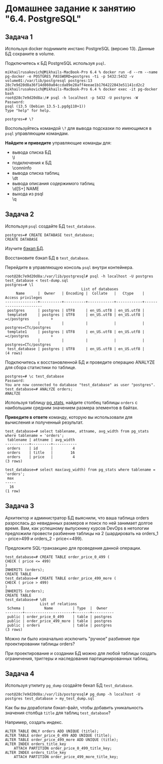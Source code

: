 # Домашнее задание к занятию "6.4. PostgreSQL"

## Задача 1

Используя docker поднимите инстанс PostgreSQL (версию 13). Данные БД сохраните в volume.

Подключитесь к БД PostgreSQL используя `psql`.

```
mikhailrusakovich@Mikhails-MacBook-Pro 6.4 % docker run -d --rm --name pg-docker -e POSTGRES_PASSWORD=postgres -ti -p 5432:5432 -v volume01:/var/lib/postgresql postgres:13
28c7e9d20d8a36f14d860a04ccda89e28aff4eeae1b1764222843e51141cd2c2
mikhailrusakovich@Mikhails-MacBook-Pro 6.4 % docker exec -it pg-docker bash
root@28c7e9d20d8a:/# psql -h localhost -p 5432 -U postgres -W
Password: 
psql (13.5 (Debian 13.5-1.pgdg110+1))
Type "help" for help.

postgres=# \?
```

Воспользуйтесь командой `\?` для вывода подсказки по имеющимся в `psql` управляющим командам.

**Найдите и приведите** управляющие команды для:
- вывода списка БД <br>
\l<br>
- подключения к БД <br>
\conninfo<br>
- вывода списка таблиц <br>
\dt<br>
- вывода описания содержимого таблиц <br>
\d[S+]  NAME <br>
- выхода из psql<br>
\q<br>

## Задача 2

Используя `psql` создайте БД `test_database`.

```
postgres=# CREATE DATABASE test_database;
CREATE DATABASE
```

Изучите [бэкап БД](https://github.com/netology-code/virt-homeworks/tree/master/06-db-04-postgresql/test_data).

Восстановите бэкап БД в `test_database`.

Перейдите в управляющую консоль `psql` внутри контейнера.

```
root@28c7e9d20d8a:/var/lib/postgresql# psql -h localhost -U postgres test_database < test-dump.sql
postgres=# \l
                                   List of databases
     Name      |  Owner   | Encoding |  Collate   |   Ctype    |   Access privileges   
---------------+----------+----------+------------+------------+-----------------------
 postgres      | postgres | UTF8     | en_US.utf8 | en_US.utf8 | 
 template0     | postgres | UTF8     | en_US.utf8 | en_US.utf8 | =c/postgres          +
               |          |          |            |            | postgres=CTc/postgres
 template1     | postgres | UTF8     | en_US.utf8 | en_US.utf8 | =c/postgres          +
               |          |          |            |            | postgres=CTc/postgres
 test_database | postgres | UTF8     | en_US.utf8 | en_US.utf8 | 
(4 rows)
```

Подключитесь к восстановленной БД и проведите операцию ANALYZE для сбора статистики по таблице.

```
postgres=# \c test_database
Password: 
You are now connected to database "test_database" as user "postgres".
test_database=# ANALYZE orders;
ANALYZE
```

Используя таблицу [pg_stats](https://postgrespro.ru/docs/postgresql/12/view-pg-stats), найдите столбец таблицы `orders` 
с наибольшим средним значением размера элементов в байтах.

**Приведите в ответе** команду, которую вы использовали для вычисления и полученный результат.

```
test_database=# select tablename, attname, avg_width from pg_stats where tablename = 'orders';
 tablename | attname | avg_width 
-----------+---------+-----------
 orders    | id      |         4
 orders    | title   |        16
 orders    | price   |         4
(3 rows)

test_database=# select max(avg_width) from pg_stats where tablename = 'orders';
 max 
-----
  16
(1 row)
```

## Задача 3

Архитектор и администратор БД выяснили, что ваша таблица orders разрослась до невиданных размеров и
поиск по ней занимает долгое время. Вам, как успешному выпускнику курсов DevOps в нетологии предложили
провести разбиение таблицы на 2 (шардировать на orders_1 - price>499 и orders_2 - price<=499).

Предложите SQL-транзакцию для проведения данной операции.

```
test_database=# CREATE TABLE order_price_0_499 (
CHECK ( price <= 499)
)
INHERITS (orders);
CREATE TABLE
test_database=# CREATE TABLE order_price_499_more (
CHECK ( price > 499)
)
INHERITS (orders);
CREATE TABLE
test_database=# \dt
                List of relations
 Schema |         Name         | Type  |  Owner   
--------+----------------------+-------+----------
 public | order_price_0_499    | table | postgres
 public | order_price_499_more | table | postgres
 public | orders               | table | postgres
(3 rows)
```

Можно ли было изначально исключить "ручное" разбиение при проектировании таблицы orders? <br>

При проектирование и создании БД можно для любой таблицы создать ограничения, триггеры и наследования партицинированных таблиц. 

## Задача 4

Используя утилиту `pg_dump` создайте бекап БД `test_database`.

```
root@28c7e9d20d8a:/var/lib/postgresql# pg_dump -h localhost -U postgres test_database > my_test_dump.sql
```

Как бы вы доработали бэкап-файл, чтобы добавить уникальность значения столбца `title` для таблиц `test_database`? <br>

Например, создать индекс.
```
ALTER TABLE ONLY orders ADD UNIQUE (title);
ALTER TABLE order_price_0_499 ADD UNIQUE (title);
ALTER TABLE order_price_499_more ADD UNIQUE (title);
ALTER INDEX orders_title_key
    ATTACH PARTITION order_price_0_499_title_key;
ALTER INDEX orders_title_key
    ATTACH PARTITION order_price_499_more_title_key;
```
